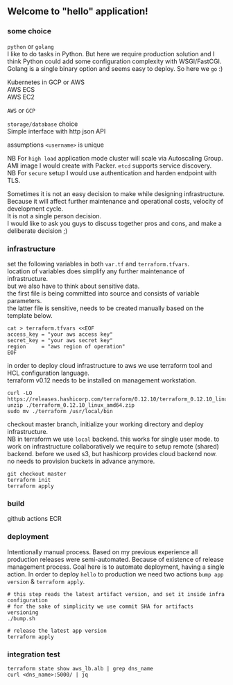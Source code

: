 ## Welcome to "hello" application!
### some choice
`python` or `golang`  
I like to do tasks in Python. But here we require production solution and I think Python could add some configuration complexity with WSGI/FastCGI. Golang is a single binary option and seems easy to deploy. So here we `go` :)  

Kubernetes in GCP or AWS  
AWS ECS  
AWS EC2  

`AWS` or `GCP`  

`storage/database` choice  
Simple interface with http json API  

assumptions
`<username>` is unique  

NB For `high load` application mode cluster will scale via Autoscaling Group. AMI image I would create with Packer. `etcd` supports service discovery.  
NB For `secure` setup I would use authentication and harden endpoint with TLS.  

Sometimes it is not an easy decision to make while designing infrastructure.  
Because it will affect further maintenance and operational costs, velocity of development cycle.  
It is not a single person decision.  
I would like to ask you guys to discuss together pros and cons, and make a deliberate decision ;)  


### infrastructure
set the following variables in both `var.tf` and `terraform.tfvars`.  
location of variables does simplify any further maintenance of infrastructure.  
but we also have to think about sensitive data.  
the first file is being committed into source and consists of variable parameters.  
the latter file is sensitive, needs to be created manually based on the template below.  
```
cat > terraform.tfvars <<EOF
access_key = "your aws access key"
secret_key = "your aws secret key"
region     = "aws region of operation"
EOF
```
in order to deploy cloud infrastructure to aws we use terraform tool and HCL configuration language.  
terraform v0.12 needs to be installed on management workstation.  
```
curl -LO https://releases.hashicorp.com/terraform/0.12.10/terraform_0.12.10_linux_amd64.zip
unzip ./terraform_0.12.10_linux_amd64.zip
sudo mv ./terraform /usr/local/bin
```
checkout master branch, initialize your working directory and deploy infrastructure.  
NB in terraform we use `local` backend. this works for single user mode. to work on infrastructure collaboratively we require to setup remote (shared) backend. before we used s3, but hashicorp provides cloud backend now. no needs to provision buckets in advance anymore.
```
git checkout master
terraform init
terraform apply
```

### build
github actions
ECR

### deployment
Intentionally manual process. Based on my previous experience all production releases were semi-automated.
Because of existence of release management process.
Goal here is to automate deployment, having a single action.
In order to deploy `hello` to production we need two actions `bump app version` & `terraform apply`.
```
# this step reads the latest artifact version, and set it inside infra configuration
# for the sake of simplicity we use commit SHA for artifacts versioning
./bump.sh

# release the latest app version
terraform apply
```

### integration test
```
terraform state show aws_lb.alb | grep dns_name
curl <dns_name>:5000/ | jq
```
